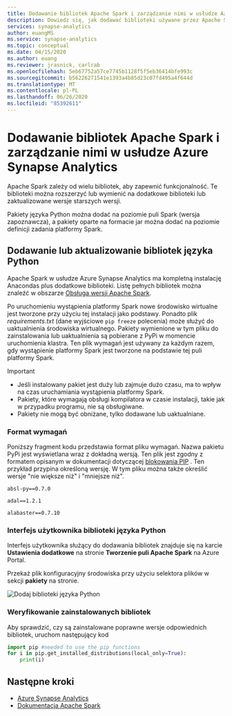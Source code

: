 ```yaml
---
title: Dodawanie bibliotek Apache Spark i zarządzanie nimi w usłudze Azure Synapse Analytics
description: Dowiedz się, jak dodawać biblioteki używane przez Apache Spark w usłudze Azure Synapse Analytics i zarządzać nimi.
services: synapse-analytics
author: euangMS
ms.service: synapse-analytics
ms.topic: conceptual
ms.date: 04/15/2020
ms.author: euang
ms.reviewer: jrasnick, carlrab
ms.openlocfilehash: 5eb67752a57ce7745b1128f5f5eb36414bfe993c
ms.sourcegitcommit: b56226271541e1393a4b85d23c07fd495a4f644d
ms.translationtype: MT
ms.contentlocale: pl-PL
ms.lasthandoff: 06/26/2020
ms.locfileid: "85392611"
---
```

# <a name="add-and-manage-libraries-for-apache-spark-in-azure-synapse-analytics"></a>Dodawanie bibliotek Apache Spark i zarządzanie nimi w usłudze Azure Synapse Analytics

Apache Spark zależy od wielu bibliotek, aby zapewnić funkcjonalność. Te biblioteki można rozszerzyć lub wymienić na dodatkowe biblioteki lub zaktualizowane wersje starszych wersji.

Pakiety języka Python można dodać na poziomie puli Spark (wersja zapoznawcza), a pakiety oparte na formacie jar można dodać na poziomie definicji zadania platformy Spark.

## <a name="adding-or-updating-python-libraries"></a>Dodawanie lub aktualizowanie bibliotek języka Python

Apache Spark w usłudze Azure Synapse Analytics ma kompletną instalację Anacondas plus dodatkowe biblioteki. Listę pełnych bibliotek można znaleźć w obszarze [Obsługa wersji Apache Spark](apache-spark-version-support.md).

Po uruchomieniu wystąpienia platformy Spark nowe środowisko wirtualne jest tworzone przy użyciu tej instalacji jako podstawy. Ponadto plik *requirements.txt* (dane wyjściowe `pip freeze` polecenia) może służyć do uaktualnienia środowiska wirtualnego. Pakiety wymienione w tym pliku do zainstalowania lub uaktualnienia są pobierane z PyPi w momencie uruchomienia klastra. Ten plik wymagań jest używany za każdym razem, gdy wystąpienie platformy Spark jest tworzone na podstawie tej puli platformy Spark.

> [!IMPORTANT]
>
> - Jeśli instalowany pakiet jest duży lub zajmuje dużo czasu, ma to wpływ na czas uruchamiania wystąpienia platformy Spark.
> - Pakiety, które wymagają obsługi kompilatora w czasie instalacji, takie jak w przypadku programu, nie są obsługiwane.
> - Pakiety nie mogą być obniżane, tylko dodawane lub uaktualniane.

### <a name="requirements-format"></a>Format wymagań

Poniższy fragment kodu przedstawia format pliku wymagań. Nazwa pakietu PyPi jest wyświetlana wraz z dokładną wersją. Ten plik jest zgodny z formatem opisanym w dokumentacji dotyczącej [blokowania PIP](https://pip.pypa.io/en/stable/reference/pip_freeze/) . Ten przykład przypina określoną wersję. W tym pliku można także określić wersje "nie większe niż" i "mniejsze niż".

```
absl-py==0.7.0

adal==1.2.1

alabaster==0.7.10
```

### <a name="python-library-user-interface"></a>Interfejs użytkownika biblioteki języka Python

Interfejs użytkownika służący do dodawania bibliotek znajduje się na karcie **Ustawienia dodatkowe** na stronie **Tworzenie puli Apache Spark** na Azure Portal.

Przekaż plik konfiguracyjny środowiska przy użyciu selektora plików w sekcji **pakiety** na stronie.

![Dodaj biblioteki języka Python](./media/apache-spark-azure-portal-add-libraries/add-python-libraries.png "Dodaj biblioteki języka Python")

### <a name="verifying-installed-libraries"></a>Weryfikowanie zainstalowanych bibliotek

Aby sprawdzić, czy są zainstalowane poprawne wersje odpowiednich bibliotek, uruchom następujący kod

```python
import pip #needed to use the pip functions
for i in pip.get_installed_distributions(local_only=True):
    print(i)
```

## <a name="next-steps"></a>Następne kroki

- [Azure Synapse Analytics](https://docs.microsoft.com/azure/synapse-analytics)
- [Dokumentacja Apache Spark](https://spark.apache.org/docs/2.4.4/)
